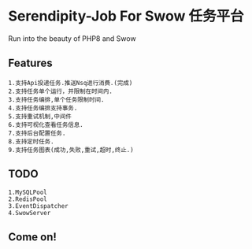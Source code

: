 # Serendipity-Job  For Swow 任务平台
Run into the beauty of PHP8 and Swow

## Features
```
1.支持Api投递任务.推送Nsq进行消费.(完成)
2.支持任务单个运行，并限制在时间内.
3.支持任务编排,单个任务限制时间.
4.支持任务编排支持事务.
5.支持重试机制,中间件
6.支持可视化查看任务信息.
7.支持后台配置任务.
8.支持定时任务.
9.支持任务图表(成功,失败,重试,超时,终止.)
```
## TODO
```
1.MySQLPool
2.RedisPool
3.EventDispatcher
4.SwowServer
```

## Come on!
